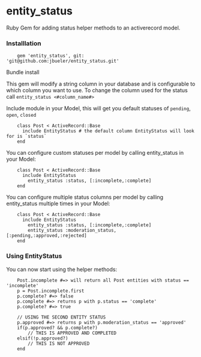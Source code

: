 entity_status
=============

Ruby Gem for adding status helper methods to an activerecord model.

### Installlation

		gem 'entity_status', git: 'git@github.com:jbueler/entity_status.git'

Bundle install

This gem will modify a string column in your database and is configurable to which column you want to use.
To change the column used for the status call `entity_status <#column_name#>`

Include module in your Model, this will get you default statuses of `pending`, `open`, `closed`

		class Post < ActiveRecord::Base
		  include EntityStatus # the default column EntityStatus will look for is `status`
		end

You can configure custom statuses per model by calling entity_status in your Model:

		class Post < ActiveRecord::Base
		  include EntityStatus
			entity_status :status, [:incomplete,:complete]
		end

You can configure multiple status columns per model by calling entity_status multiple times in your Model:

		class Post < ActiveRecord::Base
		  include EntityStatus
			entity_status :status, [:incomplete,:complete]
			entity_status :moderation_status, [:pending,:approved,:rejected]
		end

### Using EntityStatus
You can now start using the helper methods:

		Post.incomplete #=> will return all Post entities with status == 'incomplete'
		p = Post.incomplete.first
		p.complete? #=> false
		p.complete #=> returns p with p.status == 'complete'
		p.complete? #=> true
		
		// USING THE SECOND ENTITY STATUS
		p.approved #=> returns p with p.moderation_status == 'approved'		
		if(p.approved? && p.complete?)
			// THIS IS APPROVED AND COMPLETED
		elsif(!p.approved?)
			// THIS IS NOT APPROVED
		end
		

